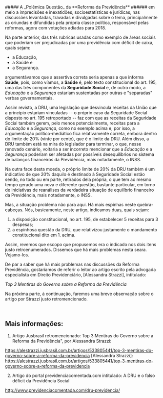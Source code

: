 <br>
##### A _Polêmica Questão_ da **Reforma da Previdência**
###### em meio a imprecisões e inexatidões, socioestatísticas e jurídicas, nas discussões levantadas, travadas e divulgadas sobre o tema, principalmente as oriundas e difundidas pela própria classe política, responsável pelas reformas, agora com votações adiadas para 2018.
<br>

Na parte anterior, das três rubricas usadas como exemplo de áreas sociais que poderiam ser prejudicadas por uma previdência com déficit de caixa, quais sejam:

+ a Educação, 
+ a Saúde e 
+ a Segurança.

argumentávamos que a assertiva correta seria apenas a que informa **Saúde**, pois, como víamos, a **Saúde** é, pelo texto constitucional do art. 195, uma das três componentes da **Seguridade Social** e, de outro modo, a _Educação_ e a _Segurança_ estariam sustentadas por outras e "separadas" verbas governamentais.

Assim revisto, a DRU, uma legislação que desvincula receitas da União que a princípio estariam vinculadas -- o próprio caso da Seguridade Social disposto no art. 195 retroportado -- faz com que as receitas da Seguridade Social também gerem, pelo menos potencialmente, receitas para a _Educação_ e a _Segurança_, como no exemplo acima e, por isso, a argumentação político-mediático fica relativamente correta, embora dentro do limite de 20% (vinte por cento), que é o limite da DRU.  Além disso, a DRU também está na mira do legislador para terminar, o que, nesse renovado cenário, voltaria a ser incorreto mencionar que a _Educação_ e a _Segurança_ poderiam ser afetadas por possíveis desequilíbrios no sistema de balanços financeiros da Previdência, mais notadamente, o INSS.

Na outra face desta moeda, o próprio limite de 20% da DRU também é um indicativo de que 20% daquilo é destinado à Seguridade Social estão sendo, no todo ou em parte, retirados dela própria, o que tem ao mesmo tempo gerado uma nova e diferente questão, bastante particular, em torno de iniciativas de reanálises da verdadeira situação de equilíbrio financeiro da Previdência, mais notadamente, o INSS.

Mas, a situação problema não para aqui. Há mais espinhas neste quebra-cabeças. Nós, basicamente, neste artigo, indicamos duas, quais sejam:

1. a disposição constitucional, no art. 195, de estabelecer 5 receitas para 3 despesas;
2. a espinhosa questão da DRU, que relativizou justamente o mandamento constitucional dito em 1. acima.

Assim, revemos que escopo que propusemos era o indicado nos dois itens justo retroenumerados. Dissemos que há mais problemas nesta seara. Vejamo-los.

De par a saber que há mais problemas nas discussões da Reforma Previdência, gostaríamos de referir o leitor ao artigo escrito pela advogada especialista em Direito Previdenciário, [Alessandra Strazzi], intitulado: 

<cite>
Top 3 Mentiras do Governo sobre a Reforma da Previdência
</cite>

Na próxima parte, à continuação, faremos uma breve observação sobre o artigo por Strazzi justo retromencionado.

<br>

Mais informações:
-----------------

1) Artigo Jusbrasil retromencionado: Top 3 Mentiras do Governo sobre a Reforma da Previdência", por Alessandra Strazzi:

https://alestrazzi.jusbrasil.com.br/artigos/533805441/top-3-mentiras-do-governo-sobre-a-reforma-da-previdencia
[Alessandra Strazzi]: https://alestrazzi.jusbrasil.com.br/artigos/533805441/top-3-mentiras-do-governo-sobre-a-reforma-da-previdencia

2) Artigo do portal previdenciacomentada.com intitulado: A DRU e o falso déficit da Previdência Social

http://www.previdenciacomentada.com/dru-previdencia/

